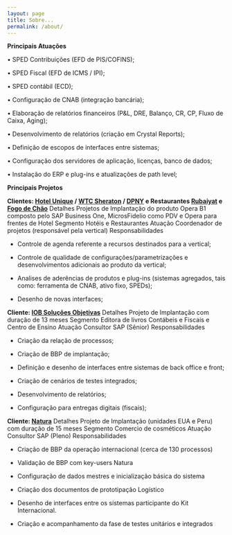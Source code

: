 ```yaml
---
layout: page
title: Sobre...
permalink: /about/
---
```


**Principais Atuações**



•	SPED Contribuições (EFD de PIS/COFINS);

•	SPED Fiscal (EFD de ICMS / IPI);

•	SPED contábil (ECD);

•	Configuração de CNAB (integração bancária);

•	Elaboração de relatórios financeiros (P&L, DRE, Balanço, CR, CP, Fluxo de Caixa, Aging);

•	Desenvolvimento de relatórios (criação em Crystal Reports);

•	Definição de escopos de interfaces entre sistemas;

•	Configuração dos servidores de aplicação, licenças, banco de dados;

•	Instalação do ERP e plug-ins e atualizações de path level;





**Principais Projetos**


**Clientes: [Hotel Unique](http://www.hotelunique.com.br/) / [WTC Sheraton](http://www.sheratonsaopaulowtc.com.br/) / [DPNY](http://www.dpny.com.br/) e Restaurantes [Rubaiyat](http://rubaiyat.com.br/) e [Fogo de Chão](http://www.fogodechao.com.br/)**
Detalhes 	Projetos de Implantação do produto Opera B1 composto pelo SAP Business One, MicrosFidelio  como PDV e Opera para frentes de Hotel
Segmento	Hotéis e Restaurantes
Atuação	Coordenador de projetos (responsável pela vertical)
Responsabilidades
- Controle de agenda referente a recursos destinados para a vertical;

- Controle de qualidade de configurações/parametrizações e desenvolvimentos adicionais ao produto da vertical;

- Analises de aderências de produtos e plug-ins (sistemas agregados, tais como: ferramenta de CNAB, ativo fixo, SPEDs);

- Desenho de novas interfaces;



**Cliente: [IOB Soluções Objetivas](http://www.iob.com.br/)**
Detalhes 	Projeto de Implantação com duração de 13 meses
Segmento	Editora de livros Contábeis e Fiscais e Centro de Ensino
Atuação	Consultor SAP  (Sênior)
Responsabilidades
- Criação da relação de processos;

- Criação de BBP de implantação;

- Definição e desenho de interfaces entre sistemas de back office e front;

- Criação de cenários de testes integrados;

- Desenvolvimento de relatórios;

- Configuração para entregas digitais (fiscais);


**Cliente: [Natura](http://www.natura.com.br/)**
Detalhes 	Projeto de Implantação (unidades EUA e Peru) com duração de 15 meses
Segmento	Comercio de cosméticos
Atuação	Consultor SAP (Pleno)
Responsabilidades
- Criação de BBP da operação internacional (cerca de 130 processos)

- Validação de BBP com key-users Natura

- Configuração de dados mestres e inicialização básica do sistema

- Criação dos documentos de prototipação Logístico

- Desenho de interfaces entre os sistemas participante do Kit Internacional.

- Criação e acompanhamento da fase de testes unitários e integrados
